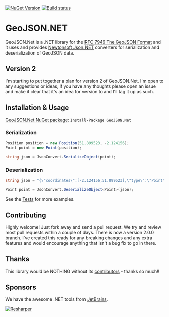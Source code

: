 [![NuGet Version](http://img.shields.io/nuget/v/GeoJSON.NET.svg?style=flat)](https://www.nuget.org/packages/GeoJSON.NET/) 
[![Build status](https://ci.appveyor.com/api/projects/status/n4q1opb6dod0hwac?svg=true)](https://ci.appveyor.com/project/matt-lethargic/geojson-net)

# GeoJSON.NET
GeoJSON.Net is a .NET library for the [RFC 7946 The GeoJSON Format](https://tools.ietf.org/html/rfc7946) and it uses and provides [Newtonsoft Json.NET](http://json.codeplex.com) converters for serialization and deserialization of GeoJSON data.

## Version 2
I'm starting to put together a plan for version 2 of GeoJSON.Net. I'm open to any suggestions or ideas, if you have any thoughts please open an issue and make it clear that it's an idea for version to and I'll tag it up as such.

## Installation & Usage

[GeoJSON.Net NuGet package](https://www.nuget.org/packages/GeoJSON.Net/):
`Install-Package GeoJSON.Net`

### Serialization

```csharp
Position position = new Position(51.899523, -2.124156);
Point point = new Point(position);

string json = JsonConvert.SerializeObject(point);
```

### Deserialization

```csharp
string json = "{\"coordinates\":[-2.124156,51.899523],\"type\":\"Point\"}";

Point point = JsonConvert.DeserializeObject<Point>(json);
```

See the [Tests](https://github.com/GeoJSON-Net/GeoJSON.Net/tree/master/src/GeoJSON.Net.Tests) for more examples.


## Contributing
Highly welcome! Just fork away and send a pull request. We try and review most pull requests within a couple of days. There is now a version 2.0.0 branch. I've created this ready for any breaking changes and any extra features and would encourage anything that isn't a bug fix to go in there.

## Thanks
This library would be NOTHING without its [contributors](https://github.com/GeoJSON-Net/GeoJSON.Net/graphs/contributors) - thanks so much!!

## Sponsors

 We have the awesome .NET tools from [JetBrains](http://www.jetbrains.com/).

[![Resharper](http://www.filehelpers.net/images/tools_resharper.gif)](http://www.jetbrains.com/resharper/)
